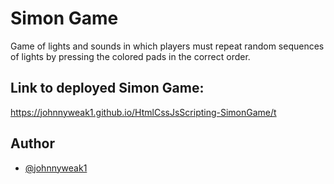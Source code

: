 
# Simon Game

Game of lights and sounds in which players must repeat random sequences of lights by pressing the colored pads in the correct order.


## Link to deployed Simon Game: 
https://johnnyweak1.github.io/HtmlCssJsScripting-SimonGame/t
## Author

- [@johnnyweak1](https://www.github.com/johnnyweak1)

